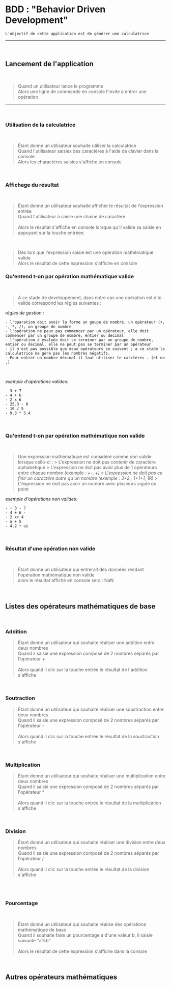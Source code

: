 # BDD : "Behavior Driven Development"

`L'objectif de cette application est de générer une calculatrice`

---
<br>

## Lancement de l'application

<br>

> Quand un utilisateur lance le programme<br>
> Alors une ligne de commande en console l'invite à entrer une opération<br>


---
<br>


### Utilisation de la calculatrice 

<br>

> Étant donné un utilisateur souhaite utiliser la calculatrice<br>
> Quand l'utilisateur saisies des caractères à l'aide de clavier dans la console<br>
> Alors les charactères saisies s'affiche en console<br>

<br>

### Affichage du résultat

<br>

> Étant donné un utilisateur souhaite afficher le résultat de l'expression entrée<br>
> Quand l'utilisateur à saisie une chaine de caractère<br>  
> Alors le résultat s'affiche en console lorsque qu'il valide sa saisie en appuyant sur la touche entréee.<br>

<br>

> Dès lors que l'expression saisie est une opération mathématique valide<br>
> Alors le résultat de cette expression s'affiche en console<br>

### Qu'entend t-on par opération mathématique valide

<br>

> A ce stade de developpement, dans notre cas une opération est dite valide correspond les règles suivantes :

*règles de gestion :*

```
- l'oparation doit avoir la forme un goupe de nombre, un opérateur (+, -, *, /), un groupe de nombre
- l'opération ne peux pas commencer par un opérateur, elle doit commencer par un groupe de nombre, entier ou decimal
- l'opération à évaluée doit se terminer par un groupe de nombre, entier ou decimal, elle ne peut pas se terminer par un opérateur
- il n'est pas possible que deux opérateurs se suivent ; a ce stade la calculatrice ne gère pas les nombres négatifs.
- Pour entrer un nombre décimal il faut utiliser le carctères . (et on ,)
```

<br>

*exemple d'opérations valides:*

```
- 3 + 7
- 4 + 6
- 2 x 6
- 25.3 - 8
- 10 / 5
- 9.3 * 5.4
```

<br>


### Qu'entend t-on par opération mathématique non valide

<br>

> Une expression mathématique est considéré comme non valide lorsque celle-ci :
    > L'expression ne doit pas contenir de caractère alphabétique
    > L'expression ne doit pas avoir plus de 1 opérateurs entre chaque nombre (exemple : +-, +*)
    > L'expression ne doit pas ce finir un caractère autre qu'un nombre (exemple : 3+2., 1+1+1*, 1R)
    > L'expression ne doit pas avoir un nombre avec plusieurs vigule ou point

*exemple d'opérations non valides:*

```
- + 3 - 7 
- 4 + 6 - 
- 2 x+ 4  
- a + 5
- 4.2 + ui
```

<br>

### Résultat d'une opération non valide

<br>

> Étant donné un utilisateur qui entrerait des données rendant l'opération mathématique non valide<br>
> alors le résultat affiché en console sera : NaN


<br>

## Listes des opérateurs mathématiques de base

<br>

### Addition

> Étant donné un utilisateur qui souhaite réaliser une addition entre deux nombres<br>
> Quand il saisie une expression composé de 2 nombres séparés par l'opérateur +<br>  
> Alors quand il clic sur la touche entrée le résultat de l'addition s'affiche <br>

<br>

### Soutraction 
> Étant donné un utilisateur qui souhaite réaliser une soustraction entre deux nombres<br>
> Quand il saisie une expression composé de 2 nombres séparés par l'opérateur - <br>  
> Alors quand il clic sur la touche entrée le résultat de la soustraction s'affiche <br>

<br>

### Multiplication
> Étant donné un utilisateur qui souhaite réaliser une multiplication entre deux nombres<br>
> Quand il saisie une expression composé de 2 nombres séparés par l'opérateur * <br>  
> Alors quand il clic sur la touche entrée le résultat de la multiplication s'affiche <br>

<br>

### Division 
> Étant donné un utilisateur qui souhaite réaliser une division entre deux nombres<br>
> Quand il saisie une expression composé de 2 nombres séparés par l'opérateur / <br>  
> Alors quand il clic sur la touche entrée le résultat de la division s'affiche <br>

<br>



<br>

### Pourcentage 

<br>

> Étant donné un utilisateur qui souhaite réalise des opérations mathématique de base<br>
> Quand il souhaite faire un pourcentage a d'une valeur b, il saisie suivante "a%b"<br>  
> Alors le résultat de cette expression s'affiche dans la console <br>

<br>

## Autres opérateurs mathématiques